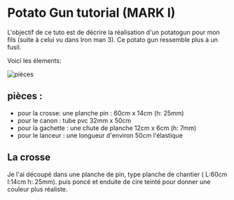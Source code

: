 
# Potato Gun tutorial (MARK I)
L'objectif de ce tuto est de décrire la réalisation d'un potatogun pour mon fils (suite à celui vu dans Iron man 3).
Ce potato gun ressemble plus à un fusil.

Voici les élements:

![pièces](mbenzekri.github.io/potatogun//pieces.jpg)

## pièces :
- pour la crosse: une planche pin : 60cm x 14cm (h: 25mm) 
- pour le canon : tube pvc 32mm x 50cm 
- pour la gachette : une chute de planche 12cm x 6cm (h: 7mm)
- pour le lanceur : une longueur d'environ 50cm l'élastique

## La crosse
Je l'ai découpé dans une planche de pin, type planche de chantier ( L:60cm l:14cm h: 25mm).
puis poncé et enduite de cire teinté pour donner une couleur plus réaliste.
 
